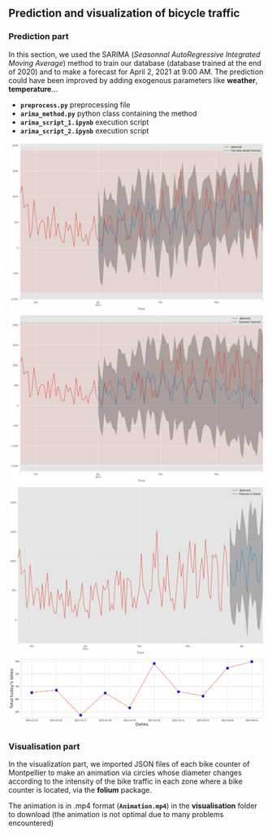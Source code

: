 ## **Prediction and visualization of bicycle traffic**

### Prediction part


In this section, we used the SARIMA (*Seasonnal AutoRegressive Integrated Moving Average*) method to train our database (database trained at the end of 2020) and to make a forecast for April 2, 2021 at 9:00 AM. The prediction could have been improved by adding exogenous parameters like **weather**, **temperature**...



+ **`preprocess.py`** preprocessing file
 + **`arima_method.py`**  python class containing the method 
 + **`arima_script_1.ipynb`** execution script
+  **`arima_script_2.ipynb`** execution script


<img src="prediction/images/onestepforc.png?raw=true"/>
 
<img src="prediction/images/dynamforc.png?raw=true"/>

<img src="prediction/images/futurforc.png?raw=true"/>

<img src="prediction/images/predc.png?raw=true"/>


### Visualisation part

In the visualization part, we imported JSON files of each bike counter of Montpellier to make an animation via circles whose diameter changes according to the intensity of the bike traffic in each zone where a bike counter is located, via the **folium** package.

The animation is in .mp4 format (**`Animation.mp4`**) in the **visualisation** folder to download (the animation is not optimal due to many problems encountered)

